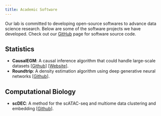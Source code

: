 ```yaml
---
title: Academic Software
---
```


Our lab is committed to developing open-source softwares to advance data science research. Below are some of the software projects we have developed. Check out our [GitHub](https://github.com/kimmo1019) page for software source code.

## Statistics

- **CausalEGM**: A causal inference algorithm that could handle large-scale datasets [[Github](https://github.com/SUwonglab/CausalEGM)] [[Website](https://causalegm.readthedocs.io/)].
- **Roundtrip**: A density estimation algorithm using deep generative neural networks [[Github](https://github.com/kimmo1019/Roundtrip)].

## Computational Biology

- **scDEC**: A method for the scATAC-seq and multiome data clustering and embedding [[Github](https://github.com/kimmo1019/scDEC)].

